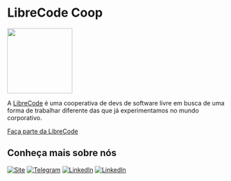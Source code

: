 # LibreCode Coop

[<img src="assets/logo.png" width="150px"/>](https://librecode.coop)

A [LibreCode](https://librecode.coop) é uma cooperativa de devs de software livre em busca de uma forma de trabalhar diferente das que já experimentamos no mundo corporativo.

[Faça parte da LibreCode](https://github.com/LibreCodeCoop/.github/)
## Conheça mais sobre nós

[![Site](https://img.shields.io/badge/Site-0077B5?style=for-the-badge&logo=Site&logoColor=white&style=flat-square)](https://librecode.coop/) [![Telegram](https://img.shields.io/badge/Telegram-0077B5?style=for-the-badge&logo=Telegram&logoColor=white&style=flat-square)](https://t.me/LibreCodeCoop/) [![LinkedIn](https://img.shields.io/badge/LinkedIn-0077B5?style=for-the-badge&logo=linkedin&logoColor=white&style=flat-square)](https://www.linkedin.com/company/librecodecoop/) [![LinkedIn](https://img.shields.io/twitter/url?style=social&url=https%3A%2F%2Ftwitter.com%2FLibreCodeCoop)](https://twitter.com/LibreCodeCoop)
